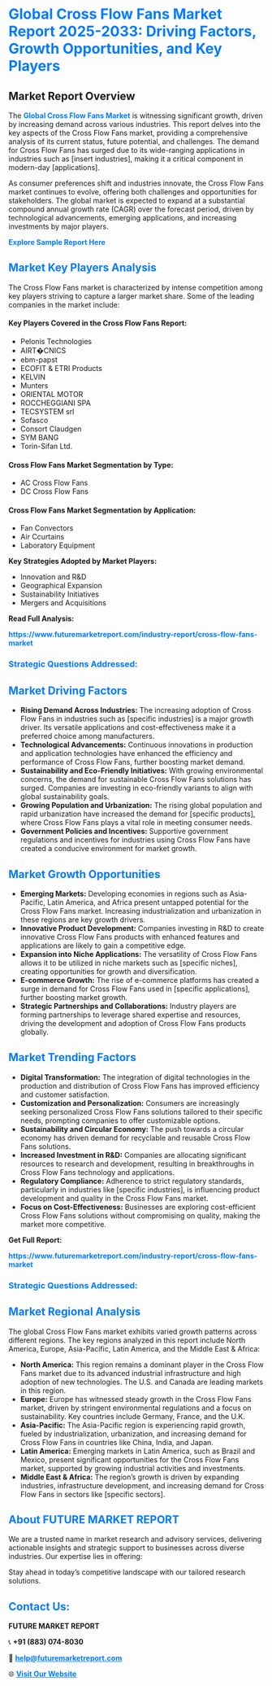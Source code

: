 <h1 style="color: #007BFF;">Global Cross Flow Fans Market Report 2025-2033: Driving Factors, Growth Opportunities, and Key Players</h1>

<section id="overview">
<h2>Market Report Overview</h2>
<p>The <a href="https://www.futuremarketreport.com/industry-report/cross-flow-fans-market" style="color: #007BFF; text-decoration: none;"><strong>Global Cross Flow Fans Market</strong></a> is witnessing significant growth, driven by increasing demand across various industries. This report delves into the key aspects of the Cross Flow Fans market, providing a comprehensive analysis of its current status, future potential, and challenges. The demand for Cross Flow Fans has surged due to its wide-ranging applications in industries such as [insert industries], making it a critical component in modern-day [applications].</p>
<p>As consumer preferences shift and industries innovate, the Cross Flow Fans market continues to evolve, offering both challenges and opportunities for stakeholders. The global market is expected to expand at a substantial compound annual growth rate (CAGR) over the forecast period, driven by technological advancements, emerging applications, and increasing investments by major players.</p>
</section>

<section id="overview">
<p><a href="https://www.futuremarketreport.com/request-sample/reportId=46190" style="color: #007BFF; text-decoration: none;"><strong>Explore Sample Report Here</strong></a></p>
</section>

<section id="key-players">
<h2 style="color: #007BFF;">Market Key Players Analysis</h2>
<p>The Cross Flow Fans market is characterized by intense competition among key players striving to capture a larger market share. Some of the leading companies in the market include:</p>
<h4>Key Players Covered in the Cross Flow Fans Report:</h4>
<ul><li>Pelonis Technologies</li><li>AIRT�CNICS</li><li>ebm-papst</li><li>ECOFIT &amp; ETRI Products</li><li>KELVIN</li><li>Munters</li><li>ORIENTAL MOTOR</li><li>ROCCHEGGIANI SPA</li><li>TECSYSTEM srl</li><li>Sofasco</li><li>Consort Claudgen</li><li>SYM BANG</li><li>Torin-Sifan Ltd.</li></ul>
<h4>Cross Flow Fans Market Segmentation by Type:</h4>
<ul><li>AC Cross Flow Fans</li><li>DC Cross Flow Fans</li></ul>

<h4>Cross Flow Fans Market Segmentation by Application:</h4>
<ul><li>Fan Convectors</li><li>Air Ccurtains</li><li>Laboratory Equipment</li></ul>
<p><strong>Key Strategies Adopted by Market Players:</strong></p>
<ul>
<li>Innovation and R&D</li>
<li>Geographical Expansion</li>
<li>Sustainability Initiatives</li>
<li>Mergers and Acquisitions</li>
</ul>
</section>

<section>
<p><strong>Read Full Analysis: </strong></p><a href="https://www.futuremarketreport.com/industry-report/cross-flow-fans-market" style="color: #007BFF; text-decoration: none;"><strong>https://www.futuremarketreport.com/industry-report/cross-flow-fans-market</strong></a>
<h3 style="color: #007BFF;">Strategic Questions Addressed:</h3>
</section>

<section id="driving-factors">
<h2 style="color: #007BFF;">Market Driving Factors</h2>
<ul>
<li><strong>Rising Demand Across Industries:</strong> The increasing adoption of Cross Flow Fans in industries such as [specific industries] is a major growth driver. Its versatile applications and cost-effectiveness make it a preferred choice among manufacturers.</li>
<li><strong>Technological Advancements:</strong> Continuous innovations in production and application technologies have enhanced the efficiency and performance of Cross Flow Fans, further boosting market demand.</li>
<li><strong>Sustainability and Eco-Friendly Initiatives:</strong> With growing environmental concerns, the demand for sustainable Cross Flow Fans solutions has surged. Companies are investing in eco-friendly variants to align with global sustainability goals.</li>
<li><strong>Growing Population and Urbanization:</strong> The rising global population and rapid urbanization have increased the demand for [specific products], where Cross Flow Fans plays a vital role in meeting consumer needs.</li>
<li><strong>Government Policies and Incentives:</strong> Supportive government regulations and incentives for industries using Cross Flow Fans have created a conducive environment for market growth.</li>
</ul>
</section>

<section id="growth-opportunities">
<h2 style="color: #007BFF;">Market Growth Opportunities</h2>
<ul>
<li><strong>Emerging Markets:</strong> Developing economies in regions such as Asia-Pacific, Latin America, and Africa present untapped potential for the Cross Flow Fans market. Increasing industrialization and urbanization in these regions are key growth drivers.</li>
<li><strong>Innovative Product Development:</strong> Companies investing in R&D to create innovative Cross Flow Fans products with enhanced features and applications are likely to gain a competitive edge.</li>
<li><strong>Expansion into Niche Applications:</strong> The versatility of Cross Flow Fans allows it to be utilized in niche markets such as [specific niches], creating opportunities for growth and diversification.</li>
<li><strong>E-commerce Growth:</strong> The rise of e-commerce platforms has created a surge in demand for Cross Flow Fans used in [specific applications], further boosting market growth.</li>
<li><strong>Strategic Partnerships and Collaborations:</strong> Industry players are forming partnerships to leverage shared expertise and resources, driving the development and adoption of Cross Flow Fans products globally.</li>
</ul>
</section>

<section id="trending-factors">
<h2 style="color: #007BFF;">Market Trending Factors</h2>
<ul>
<li><strong>Digital Transformation:</strong> The integration of digital technologies in the production and distribution of Cross Flow Fans has improved efficiency and customer satisfaction.</li>
<li><strong>Customization and Personalization:</strong> Consumers are increasingly seeking personalized Cross Flow Fans solutions tailored to their specific needs, prompting companies to offer customizable options.</li>
<li><strong>Sustainability and Circular Economy:</strong> The push towards a circular economy has driven demand for recyclable and reusable Cross Flow Fans solutions.</li>
<li><strong>Increased Investment in R&D:</strong> Companies are allocating significant resources to research and development, resulting in breakthroughs in Cross Flow Fans technology and applications.</li>
<li><strong>Regulatory Compliance:</strong> Adherence to strict regulatory standards, particularly in industries like [specific industries], is influencing product development and quality in the Cross Flow Fans market.</li>
<li><strong>Focus on Cost-Effectiveness:</strong> Businesses are exploring cost-efficient Cross Flow Fans solutions without compromising on quality, making the market more competitive.</li>
</ul>
</section>

<section>
<p><strong>Get Full Report: </strong></p><a href="https://www.futuremarketreport.com/industry-report/cross-flow-fans-market" style="color: #007BFF; text-decoration: none;"><strong>https://www.futuremarketreport.com/industry-report/cross-flow-fans-market</strong></a>
<h3 style="color: #007BFF;">Strategic Questions Addressed:</h3>
</section>


<section id="regional-analysis">
<h2 style="color: #007BFF;">Market Regional Analysis</h2>
<p>The global Cross Flow Fans market exhibits varied growth patterns across different regions. The key regions analyzed in this report include North America, Europe, Asia-Pacific, Latin America, and the Middle East & Africa:</p>
<ul>
<li><strong>North America:</strong> This region remains a dominant player in the Cross Flow Fans market due to its advanced industrial infrastructure and high adoption of new technologies. The U.S. and Canada are leading markets in this region.</li>
<li><strong>Europe:</strong> Europe has witnessed steady growth in the Cross Flow Fans market, driven by stringent environmental regulations and a focus on sustainability. Key countries include Germany, France, and the U.K.</li>
<li><strong>Asia-Pacific:</strong> The Asia-Pacific region is experiencing rapid growth, fueled by industrialization, urbanization, and increasing demand for Cross Flow Fans in countries like China, India, and Japan.</li>
<li><strong>Latin America:</strong> Emerging markets in Latin America, such as Brazil and Mexico, present significant opportunities for the Cross Flow Fans market, supported by growing industrial activities and investments.</li>
<li><strong>Middle East & Africa:</strong> The region’s growth is driven by expanding industries, infrastructure development, and increasing demand for Cross Flow Fans in sectors like [specific sectors].</li>
</ul>
</section>

<footer>
<h2 style="color: #007BFF;">About FUTURE MARKET REPORT</h2>
<p>We are a trusted name in market research and advisory services, delivering actionable insights and strategic support to businesses across diverse industries. Our expertise lies in offering:</p>

<p>Stay ahead in today’s competitive landscape with our tailored research solutions.</p>

<h2 style="color: #007BFF;">Contact Us:</h2>
<p><strong>FUTURE MARKET REPORT</strong></p>
<p>📞 <strong>+91 (883) 074-8030</strong></p>
<p>📧 <strong><a href="mailto:help@futuremarketreport.com" style="color: #007BFF;">help@futuremarketreport.com</a></strong></p>
<p>🌐 <strong><a href="https://www.futuremarketreport.com/" style="color: #007BFF;">Visit Our Website</a></strong></p>
</footer>